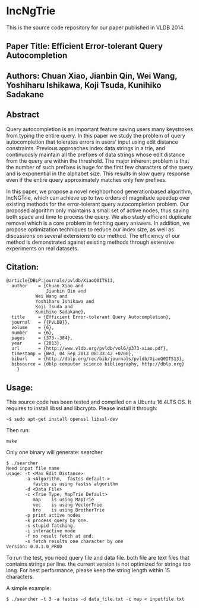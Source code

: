 # IncNgTrie

This is the source code repository for our paper published in VLDB 2014.

## Paper Title: Efficient Error-tolerant Query Autocompletion

## Authors: Chuan Xiao, Jianbin Qin, Wei Wang, Yoshiharu Ishikawa, Koji Tsuda, Kunihiko Sadakane

## Abstract

Query autocompletion is an important feature saving users many keystrokes from typing the entire query. In this paper we study the problem of query autocompletion that tolerates errors in users' input using edit distance constraints. Previous approaches index data strings in a trie, and continuously maintain all the prefixes of data strings whose edit distance from the query are within the threshold. The major inherent problem is that the number of such prefixes is huge for the first few characters of the query and is exponential in the alphabet size. This results in slow query response even if the entire query approximately matches only few prefixes.

In this paper, we propose a novel neighborhood generationbased algorithm, IncNGTrie, which can achieve up to two orders of magnitude speedup over existing methods for the error-tolerant query autocompletion problem. Our proposed algorithm only maintains a small set of active nodes, thus saving both space and time to process the query. We also study efficient duplicate removal which is a core problem in fetching query answers. In addition, we propose optimization techniques to reduce our index size, as well as discussions on several extensions to our method. The efficiency of our method is demonstrated against existing methods through extensive experiments on real datasets.


## Citation:
```
@article{DBLP:journals/pvldb/XiaoQ0ITS13,
  author    = {Chuan Xiao and
               Jianbin Qin and
	       Wei Wang and
	       Yoshiharu Ishikawa and
	       Koji Tsuda and
	       Kunihiko Sadakane},
  title     = {Efficient Error-tolerant Query Autocompletion},
  journal   = {{PVLDB}},
  volume    = {6},
  number    = {6},
  pages     = {373--384},
  year      = {2013},
  url       = {http://www.vldb.org/pvldb/vol6/p373-xiao.pdf},
  timestamp = {Wed, 04 Sep 2013 08:33:42 +0200},
  biburl    = {http://dblp.org/rec/bib/journals/pvldb/XiaoQ0ITS13},
  bibsource = {dblp computer science bibliography, http://dblp.org}
  	}
```

## Usage:

This source code has been tested and compiled on a Ubuntu 16.4LTS OS. It requires to install libssl and libcrypto. Please install it through: 
```
~$ sudo apt-get install openssl libssl-dev
```

Then run:
```
make
```

Only one binary will generate: searcher
```
$ ./searcher 
Need input file name
usage: -t <Max Edit Distance>
       -a <Algorithm,  fastss default >
          fastss is using fastss algorithm 
       -d <Data File>
       -c <Trie Type, MapTrie Default>
          map    is using MapTrie 
          vec    is using VectorTrie 
          bro    is using BrotherTrie 
       -p print active nodes
       -k process query by one.
       -s stupid fatching.
       -i interactive mode
       -f no result fetch at end.
       -s fetch results one character by one
Version: 0.0.1.0_PROD
```

To run the test, you need query file and data file. both file are text files that contains strings per line. the current version is not optimized for strings too long. For best performance, please keep the string length within 15 characters. 

A simple example:
```
$ ./searcher -t 3 -a fastss -d data_file.txt -c map < inputfile.txt

```



